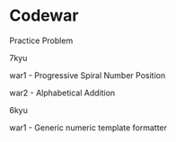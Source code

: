 # Codewar
Practice Problem


7kyu

war1 - Progressive Spiral Number Position

war2 - Alphabetical Addition


6kyu

war1 - Generic numeric template formatter
